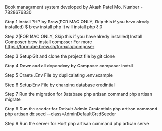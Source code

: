 Book management system  developed by Akash Patel
Mo. Number - 7828676830


Step 1 install PHP by Brew(FOR MAC ONLY, Skip this if you have alredy installed) $ brew install php It will install php 8.0

Step 2(FOR MAC ONLY, Skip this if you have alredy installed) Install Composer
brew install composer
For more https://formulae.brew.sh/formula/composer

Step 3
Setup Git and clone the project file by
git clone 

Step 4
Download all dependecy by Composer
composer install

Step 5
Craete .Env File by duplicalating .env.example

Step 6
Setup Env File by changing database credintial

Step 7
Run the migration for Database php artisan command
php artisan migrate

Step 8
Run the seeder for Default Admin Credentials php artisan command
php artisan db:seed --class=AdminDefaultCredSeeder

Step 9
Run the server for Host php artisan command
php artisan serve
